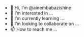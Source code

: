 - 👋 Hi, I’m @ainembabazishine
- 👀 I’m interested in ...
- 🌱 I’m currently learning ...
- 💞️ I’m looking to collaborate on ...
- 📫 How to reach me ...

<!---
ainembabazishine/ainembabazishine is a ✨ special ✨ repository because its `README.md` (this file) appears on your GitHub profile.
You can click the Preview link to take a look at your changes.
--->
